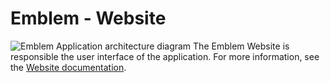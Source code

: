 # Emblem - Website

![Emblem Application architecture diagram](../docs/images/application.png)
The Emblem Website is responsible the user interface of the application.
For more information, see the [Website documentation](../docs/website.md).
